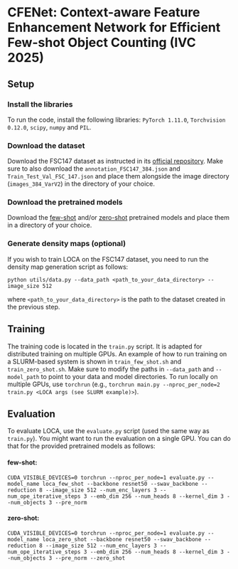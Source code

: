 # CFENet: Context-aware Feature Enhancement Network for Efficient Few-shot Object Counting (IVC 2025)

## Setup

### Install the libraries

To run the code, install the following libraries: `PyTorch 1.11.0`, `Torchvision 0.12.0`, `scipy`, `numpy` and `PIL`.

### Download the dataset

Download the FSC147 dataset as instructed in its [official repository](https://github.com/cvlab-stonybrook/LearningToCountEverything). Make sure to
also download the `annotation_FSC147_384.json` and `Train_Test_Val_FSC_147.json` and place them alongside the image directory (`images_384_VarV2`) in the
directory of your choice.

### Download the pretrained models

Download the [few-shot](https://drive.google.com/file/d/1rTG7AjGmasfOYFm-ZzSbVQH9daYgOoIS/view?usp=sharing) and/or [zero-shot](https://drive.google.com/file/d/11-gkybBmBhQF2KZyo-c2-4IGUmor_JMu/view?usp=sharing) pretrained models and place them in a directory of your choice.

### Generate density maps (optional)

If you wish to train LOCA on the FSC147 dataset, you need to run the density map generation script as follows:

    python utils/data.py --data_path <path_to_your_data_directory> --image_size 512 
    
where `<path_to_your_data_directory>` is the path to the dataset created in the previous step.


## Training

The training code is located in the `train.py` script. It is adapted for distributed training on multiple GPUs. An example of how to run training on a SLURM-based system is shown in `train_few_shot.sh` and `train_zero_shot.sh`. Make sure to modify the paths in `--data_path` and `--model_path` to point to your data and model directories. To run locally on multiple GPUs, use `torchrun` (e.g., `torchrun main.py --nproc_per_node=2 train.py <LOCA args (see SLURM example)>`).

## Evaluation

To evaluate LOCA, use the `evaluate.py` script (used the same way as `train.py`). You might want to run the evaluation on a single GPU. You can do that for the provided pretrained models as follows:

#### few-shot:

```
CUDA_VISIBLE_DEVICES=0 torchrun --nproc_per_node=1 evaluate.py --model_name loca_few_shot --backbone resnet50 --swav_backbone --reduction 8 --image_size 512 --num_enc_layers 3 --num_ope_iterative_steps 3 --emb_dim 256 --num_heads 8 --kernel_dim 3 --num_objects 3 --pre_norm
```

#### zero-shot:

```
CUDA_VISIBLE_DEVICES=0 torchrun --nproc_per_node=1 evaluate.py --model_name loca_zero_shot --backbone resnet50 --swav_backbone --reduction 8 --image_size 512 --num_enc_layers 3 --num_ope_iterative_steps 3 --emb_dim 256 --num_heads 8 --kernel_dim 3 --num_objects 3 --pre_norm --zero_shot
```
